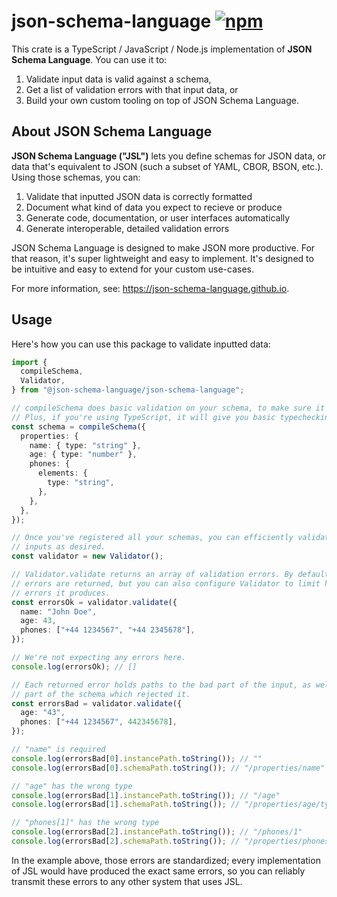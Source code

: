 # json-schema-language [![npm](https://img.shields.io/npm/v/@json-schema-language/json-schema-language.svg)](https://www.npmjs.com/package/@json-schema-language/json-schema-language)

This crate is a TypeScript / JavaScript / Node.js implementation of **JSON
Schema Language**. You can use it to:

1. Validate input data is valid against a schema,
2. Get a list of validation errors with that input data, or
3. Build your own custom tooling on top of JSON Schema Language.

## About JSON Schema Language

**JSON Schema Language ("JSL")** lets you define schemas for JSON data, or data
that's equivalent to JSON (such a subset of YAML, CBOR, BSON, etc.). Using those
schemas, you can:

1. Validate that inputted JSON data is correctly formatted
2. Document what kind of data you expect to recieve or produce
3. Generate code, documentation, or user interfaces automatically
4. Generate interoperable, detailed validation errors

JSON Schema Language is designed to make JSON more productive. For that reason,
it's super lightweight and easy to implement. It's designed to be intuitive and
easy to extend for your custom use-cases.

For more information, see: <https://json-schema-language.github.io>.

## Usage

Here's how you can use this package to validate inputted data:

```typescript
import {
  compileSchema,
  Validator,
} from "@json-schema-language/json-schema-language";

// compileSchema does basic validation on your schema, to make sure it's sane.
// Plus, if you're using TypeScript, it will give you basic typechecking.
const schema = compileSchema({
  properties: {
    name: { type: "string" },
    age: { type: "number" },
    phones: {
      elements: {
        type: "string",
      },
    },
  },
});

// Once you've registered all your schemas, you can efficiently validate as many
// inputs as desired.
const validator = new Validator();

// Validator.validate returns an array of validation errors. By default, all
// errors are returned, but you can also configure Validator to limit how many
// errors it produces.
const errorsOk = validator.validate({
  name: "John Doe",
  age: 43,
  phones: ["+44 1234567", "+44 2345678"],
});

// We're not expecting any errors here.
console.log(errorsOk); // []

// Each returned error holds paths to the bad part of the input, as well as the
// part of the schema which rejected it.
const errorsBad = validator.validate({
  age: "43",
  phones: ["+44 1234567", 442345678],
});

// "name" is required
console.log(errorsBad[0].instancePath.toString()); // ""
console.log(errorsBad[0].schemaPath.toString()); // "/properties/name"

// "age" has the wrong type
console.log(errorsBad[1].instancePath.toString()); // "/age"
console.log(errorsBad[1].schemaPath.toString()); // "/properties/age/type"

// "phones[1]" has the wrong type
console.log(errorsBad[2].instancePath.toString()); // "/phones/1"
console.log(errorsBad[2].schemaPath.toString()); // "/properties/phones/elements/type"
```

In the example above, those errors are standardized; every implementation of JSL
would have produced the exact same errors, so you can reliably transmit these
errors to any other system that uses JSL.
